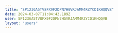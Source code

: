 ```yaml
---
title: "SP123GA5TV8FX9F2DPN7HGVRJAMM4RZYCD1KHQQVB"
date: 2024-03-07T11:04:43.189Z
user: SP123GA5TV8FX9F2DPN7HGVRJAMM4RZYCD1KHQQVB
layout: "users"
---
```

    